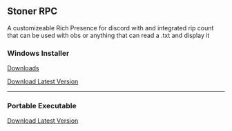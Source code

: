 ## Stoner RPC
A customizeable Rich Presence for discord with and integrated rip count that can be used with obs or anything that can read a .txt and display it

### Windows Installer
[Downloads](https://github.com/xanzinfl/Projects/tree/main/Discord-RPC/StonerRPC/dist)

[Download Latest Version](https://github.com/xanzinfl/Projects/raw/refs/heads/main/Discord-RPC/StonerRPC/dist/StonerRPC%20Setup%201.1.3.exe?download=)

----

### Portable Executable
[Download Latest Version](https://github.com/xanzinfl/Projects/raw/refs/heads/main/Discord-RPC/StonerRPC/dist/win-unpacked/StonerRPC.exe?download=)
